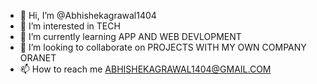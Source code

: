 - 👋 Hi, I’m @Abhishekagrawal1404
- 👀 I’m interested in TECH
- 🌱 I’m currently learning APP AND WEB DEVLOPMENT
- 💞️ I’m looking to collaborate on PROJECTS WITH MY OWN COMPANY ORANET
- 📫 How to reach me ABHISHEKAGRAWAL1404@GMAIL.COM

<!---
Abhishekagrawal1404/Abhishekagrawal1404 is a ✨ special ✨ repository because its `README.md` (this file) appears on your GitHub profile.
You can click the Preview link to take a look at your changes.
--->
